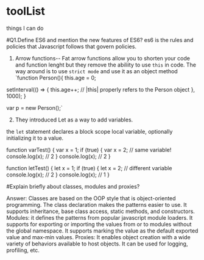 # toolList
things I can do

#Q1.Define ES6 and mention the new features of ES6?
es6 is the rules and policies that Javascript follows that govern policies. 

1. Arrow functions--  Fat arrow functions allow you to shorten your code and function lenght but they remove the abiliity to use `this` in code. The way around is to use `strict mode`  and use it as an object method
`function Person(){
  this.age = 0;

  setInterval(() => {
    this.age++; // |this| properly refers to the Person object
  }, 1000);
}

var p = new Person();`

2. They introduced Let as a way to add variables.

the `let` statement declares a block scope local variable, optionally initializing it to a value.

function varTest() {
  var x = 1;
  if (true) {
    var x = 2;  // same variable!
    console.log(x);  // 2
  }
  console.log(x);  // 2
}

function letTest() {
  let x = 1;
  if (true) {
    let x = 2;  // different variable
    console.log(x);  // 2
  }
  console.log(x);  // 1
}

#Explain briefly about classes, modules and proxies?

Answer:
Classes are based on the OOP style that is object-oriented programming. The class declaration makes the patterns easier to use. It supports inheritance, base class access, static methods, and constructors.
Modules: it defines the patterns from popular javascript module loaders. It supports for exporting or importing the values from or to modules without the global namespace. It supports marking the value as the default exported value and max-min values.
Proxies: It enables object creation with a wide variety of behaviors available to host objects. It can be used for logging, profiling, etc.